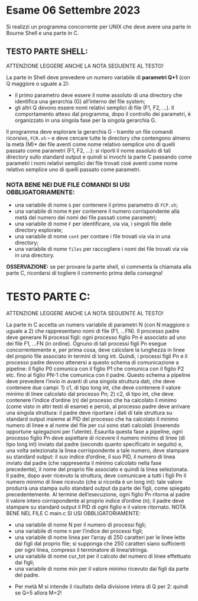 # Esame 06 Settembre 2023
Si realizzi un programma concorrente per UNIX che deve avere una parte in Bourne Shell e una parte in C.
## TESTO PARTE SHELL: 
ATTENZIONE LEGGERE ANCHE LA NOTA SEGUENTE AL TESTO!

La parte in Shell deve prevedere un numero variabile di **parametri Q+1** (con Q maggiore o uguale a 2): 
- il primo parametro deve essere il nome assoluto di una directory che identifica una gerarchia (G) all’interno del file system;
- gli altri Q devono essere nomi relativi semplici di file (F1, F2, ...).
Il comportamento atteso dal programma, dopo il controllo dei parametri, è organizzato in una singola fase per la singola
gerarchia G.

Il programma deve esplorare la gerarchia G - tramite un file comandi ricorsivo, `FCR.sh` – e deve cercare tutte le directory che contengono almeno la metà (M)* dei file aventi come nome relativo semplice uno di quelli passato come parametri (F1, F2, ...): si riporti il nome assoluto di tali directory sullo standard output e quindi si invochi la parte C passando come parametri i nomi relativi semplici dei file trovati cioè aventi come nome relativo semplice uno di quelli passato come parametri.
### NOTA BENE NEI DUE FILE COMANDI SI USI OBBLIGATORIAMENTE:
- una variabile di nome `G` per contenere il primo parametro di `FCP.sh`;
- una variabile di nome `M` per contenere il numero corrispondente alla metà del numero dei nomi dei file passati come parametri;
- una variabile di nome `F` per identificare, via via, i singoli file delle directory esplorate;
- una variabile di nome `cont` per contare i file trovati via via in una directory;
- una variabile di nome `files` per raccogliere i nomi dei file trovati via via in una directory.

**OSSERVAZIONE:** se per provare la parte shell, si commenta la chiamata alla parte C, ricordarsi di togliere il
commento prima della consegna!

# TESTO PARTE C: 
ATTENZIONE LEGGERE ANCHE LA NOTA SEGUENTE AL TESTO!

La parte in C accetta un numero variabile di parametri N (con N maggiore o uguale a 2) che rappresentano nomi di file
(F1, …FN).
Il processo padre deve generare N processi figli: ogni processo figlio Pn è associato ad uno dei file F1, …FN (in ordine).
Ognuno di tali processi figli Pn esegue concorrentemente e, per prima cosa, deve calcolare la lunghezza in linee del
proprio file associato in termini di long int. Quindi, i processi figli Pn e il processo padre devono attenersi a questo schema
di comunicazione a pipeline: il figlio P0 comunica con il figlio P1 che comunica con il figlio P2 etc. fino al figlio PN-1
che comunica con il padre. Questo schema a pipeline deve prevedere l’invio in avanti di una singola struttura dati, che
deve contenere due campi: 1) c1, di tipo long int, che deve contenere il valore minimo di linee calcolato dal processo Pn;
2) c2, di tipo int, che deve contenere l’indice d’ordine (n) del processo che ha calcolato il minimo (come visto in altri testi
di esame) e perciò, al processo padre deve arrivare una singola struttura: il padre deve riportare i dati di tale struttura su
standard output insieme al PID del processo che ha calcolato il minimo numero di linee e al nome del file per cui sono
stati calcolati (inserendo opportune spiegazioni per l’utente).
Esaurita questa fase a pipeline, ogni processo figlio Pn deve aspettare di ricevere il numero minimo di linee (di tipo long
int) inviato dal padre (secondo quanto specificato in seguito) e, una volta selezionata la linea corrispondente a tale numero,
deve stampare su standard output: il suo indice d’ordine, il suo PID, il numero di linea inviato dal padre (che rappresenta
il minimo calcolato nella fase precedente), il nome del proprio file associato e quindi la linea selezionata. Il padre, dopo
aver ricevuto la struttura, deve comunicare a tutti i figli Pn il numero minimo di linee ricevuto (che si ricorda è un long
int): tale valore produrrà una stampa sullo standard output da parte dei figli, come spiegato precedentemente.
Al termine dell’esecuzione, ogni figlio Pn ritorna al padre il valore intero corrispondente al proprio indice d’ordine (n);
il padre deve stampare su standard output il PID di ogni figlio e il valore ritornato.
NOTA BENE NEL FILE C main.c SI USI OBBLIGATORIAMENTE:
- una variabile di nome N per il numero di processi figli;
- una variabile di nome n per l’indice dei processi figli;
- una variabile di nome linea per l’array di 250 caratteri per le linee lette dai figli dal proprio file; si supponga che 250 caratteri
siano sufficienti per ogni linea, compreso il terminatore di linea/stringa.
- una variabile di nome cur_tot per il calcolo del numero di linee effettuato dai figli;
- una variabile di nome min per il valore minimo ricevuto dai figli da parte del padre.
* Per metà M si intende il risultato della divisione intera di Q per 2: quindi se Q=5 allora M=2!